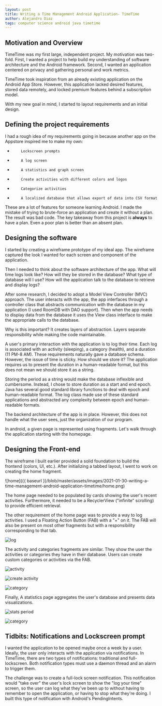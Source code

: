 ```yaml
---
layout: post
title: Writing a Time Management Android Application- TimeTime
author: Alejandro Diaz
tags: computer science android java timetime
---
```


## Motivation and Overview
TimeTime was my first large, independent project. My motivation was two-fold. First, I wanted a project to help build my understanding of software architecture and the Android framework. Second, I wanted an application centered on privacy and gathering personal and work metrics. 

TimeTime took inspiration from an already existing application on the Android App Store. However, this application lacked desired features, stored data remotely, and locked premium features behind a subscription model. 

With my new goal in mind, I started to layout requirements and an initial design.

## Defining the project requirements

I had a rough idea of my requirements going in because another app on the Appstore inspired me to make my own:

-         Lockscreen prompts
-         A log screen
-         A statistics and graph screen
-         Create activities with different colors and logos
-         Categorize activities
-         A localized database that allows export of data into CSV format

These are a lot of features for someone learning Android. I made the mistake of trying to brute-force an application and create it without a plan. The result was bad code. The key takeaway from this project is **always** to have a plan. Even a poor plan is better than an absent plan.


## Designing the software
I started by creating a wireframe prototype of my ideal app. The wireframe captured the look I wanted for each screen and component of the application. 

Then I needed to think about the software architecture of the app. What will time logs look like? How will they be stored in the database? What type of database will I use? How will the application talk to the database to retrieve and display logs?

After some research, I decided to adopt a Model View Controller (MVC) approach. The user interacts with the app, the app interfaces through a controller class that abstracts communication with the database in my application (I used RoomDB with DAO support).
Then when the app needs to display data from the database it uses the View class interface to make the appropriate calls to the database. 

Why is this important? It creates layers of abstraction. Layers separate responsibility while making the code maintainable.

A user's primary interaction with the application is to log their time. Each log is associated with an activity (sleeping), a category (health), and a duration (11 PM-8 AM). These requirements naturally gave a database schema. However, the issue of time is sticky. How should we store it? The application requires us to present the duration in a human-readable format, but this does not mean we should store it as a string. 

Storing the period as a string would make the database inflexible and cumbersome. Instead, I chose to store duration as a start and end epoch. Java has several good standard library functions to deal with epoch and human-readable format. The log class made use of these standard applications and abstracted any complexity between epoch and human-readable formats.

The backend architecture of the app is in place. However, this does not handle what the user sees, just the organization of our program.

In android, a given page is represented using fragments. Let's walk through the application starting with the homepage.

## Designing the Front-end
The wireframe I built earlier provided a solid foundation to build the frontend (colors, UI, etc.). After initializing a tabbed layout, I went to work on creating the home fragment.

![home]({{ baseurl }}/blob/master/assets/images/2021-01-30-writing-a-time-management-android-application-timetime/home.png)

The home page needed to be populated by cards showing the user's recent activities. Furthermore, it needed to be a RecyclerView ("infinite" scrolling) to provide efficient retrieval. 

The other requirement of the home page was to provide a way to log activities. I used a Floating Action Button (FAB) with a "+" on it. The FAB will also be present on most other fragments but with a responsibility corresponding to that tab.

![log](/assets/images/2021-01-30-writing-a-time-management-android-application-timetime/logtime.png)

The activity and categories fragments are similar. They show the user the activities or categories they have in their database. Users can create custom categories or activities via the FAB.

![activity](/assets/images/2021-01-30-writing-a-time-management-android-application-timetime/activity.png)

![create activity](/assets/images/2021-01-30-writing-a-time-management-android-application-timetime/createActivity.png)

![category](/assets/images/2021-01-30-writing-a-time-management-android-application-timetime/category.png)



Finally, A statistics page aggregates the user's database and presents data visualizations.

![stats period](/assets/images/2021-01-30-writing-a-time-management-android-application-timetime/statperiod.png)

![category](/assets/images/2021-01-30-writing-a-time-management-android-application-timetime/stat.png)

## Tidbits: Notifications and Lockscreen prompt
I wanted the application to be opened maybe once a week by a user. Ideally, the user only interacts with the application via notifications. In TimeTime, there are two types of notifications: traditional and full-lockscreen. Both notification types must use a daemon thread and an alarm to trigger them.

The challenge was to create a full-lock screen notification. This notification would "take over" the user's lock screen to show the "log your time" screen, so the user can log what they've been up to without having to remember to open the application, or having to stop what they're doing. I built this type of notification with Android's PendingIntents.